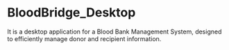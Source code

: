 # BloodBridge_Desktop
It is a desktop application for a Blood Bank Management System, designed to efficiently manage donor and recipient information.
